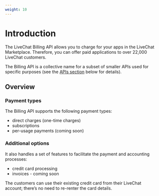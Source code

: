 ```yaml
---
weight: 10
---
```


# Introduction

The LiveChat Billing API allows you to charge for your apps in the LiveChat Marketplace. Therefore, you can offer paid applications to over 22,000 LiveChat customers.

The Billing API is a collective name for a subset of smaller APIs used for specific purposes (see the [APIs section](#2-apis) below for details).

## Overview

### Payment types

The Billing API supports the following payment types:

* direct charges (one-time charges)
* subscriptions
* per-usage payments (coming soon)

### Additional options

It also handles a set of features to facilitate the payment and accounting processes:

* credit card processing
* invoices - coming soon

<aside class="note">The customers can use their existing credit card from their LiveChat account; there’s no need to re-renter the card details.</aside>
